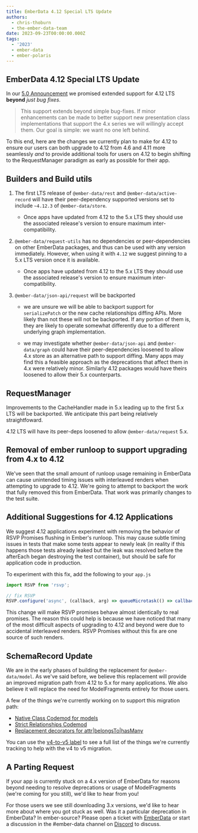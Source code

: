 ```yaml
---
title: EmberData 4.12 Special LTS Update
authors:
  - chris-thoburn
  - the-ember-data-team
date: 2023-09-23T00:00:00.000Z
tags:
  - '2023'
  - ember-data
  - ember-polaris
---
```


<!-- alex ignore special-->

## EmberData 4.12 Special LTS Update

<!-- alex ignore just-->

In our [5.0 Announcement](https://blog.emberjs.com/ember-data-5-x-update-2023-04-15) we promised extended support for 4.12 LTS **beyond** _just bug fixes_.

<!-- alex ignore simple-->

> This support extends beyond simple bug-fixes. If minor enhancements can be made to better support new presentation class implementations that support the 4.x series we will willingly accept them. Our goal is simple: we want no one left behind.

To this end, here are the changes we currently plan to make for 4.12 to ensure our users can both upgrade to 4.12 from 4.6 and 4.11 more seamlessly _and_ to provide additional tools for users on 4.12 to begin shifting to the RequestManager paradigm as early as possible for their app.

## Builders and Build utils

1. The first LTS release of `@ember-data/rest` and `@ember-data/active-record` will have their peer-dependency supported versions set to include `~4.12.3` of `@ember-data/store`.

    - Once apps have updated from 4.12 to the 5.x LTS they should use the associated release's version to ensure maximum inter-compatibility.

2. `@ember-data/request-utils` has no dependencies or peer-dependencies on other EmberData packages, and thus can be used with any version immediately. However, when using it with `4.12` we suggest pinning to a 5.x LTS version once it is available.

    - Once apps have updated from 4.12 to the 5.x LTS they should use the associated release's version to ensure maximum inter-compatibility.

3. `@ember-data/json-api/request` will be backported

    - we are unsure we will be able to backport support for `serializePatch` or the new cache relationships diffing APIs. More likely than not these will not be backported. If any portion of them is, they are likely to operate somewhat differently due to a different underlying graph implementation.

    - we may investigate whether `@ember-data/json-api` and `@ember-data/graph` could have their peer-dependencies loosened to allow 4.x store as an alternative path to support diffing. Many apps may find this a feasible approach as the deprecations that affect them in 4.x were relatively minor. Similarly 4.12 packages would have theirs loosened to allow their 5.x counterparts.

## RequestManager

Improvements to the CacheHandler made in 5.x leading up to the first 5.x LTS will be backported. We anticipate this part being relatively straightfoward.

4.12 LTS will have its peer-deps loosened to allow `@ember-data/request` 5.x.

## Removal of ember runloop to support upgrading from 4.x to 4.12

We've seen that the small amount of runloop usage remaining in EmberData can cause unintended timing issues with interleaved renders when attempting to upgrade to 4.12. We're going to attempt to backport the work that fully removed this from EmberData. That work was primarily changes to the test suite.

## Additional Suggestions for 4.12 Applications

We suggest 4.12 applications experiment with removing the behavior of RSVP Promises flushing in Ember's runloop. This may cause subtle timing issues in tests that make some tests appear to newly leak (in reality if this happens those tests already leaked but the leak was resolved before the afterEach began destroying the test container), but should be safe for application code in production.

To experiment with this fix, add the following to your `app.js`

```ts
import RSVP from 'rsvp';

// fix RSVP
RSVP.configure('async', (callback, arg) => queueMicrotask(() => callback(arg)));
```

This change will make RSVP promises behave almost identically to real promises. The reason
this could help is because we have noticed that many of the most difficult aspects of upgrading to 4.12 and beyond were due to accidental interleaved renders. RSVP Promises without this fix are one source of such renders.

## SchemaRecord Update

We are in the early phases of building the replacement for `@ember-data/model`. As we've said before, we believe this replacement will provide an improved migration path from 4.12 to 5.x for many applications. We also believe it will replace the need for ModelFragments entirely for those users.

A few of the things we're currently working on to support this migration path:

- [Native Class Codemod for models](https://github.com/emberjs/data/issues/8884)
- [Strict Relationships Codemod](https://github.com/emberjs/data/issues/8893)
- [Replacement decorators for attr|belongsTo|hasMany](https://github.com/emberjs/data/issues/8887)

You can use the [v4-to-v5 label](https://github.com/emberjs/data/issues?q=is%3Aissue+is%3Aopen+label%3Av4-to-v5) to see a full list of the things we're currently tracking to help with the v4 to v5 migration.

## A Parting Request

If your app is currently stuck on a 4.x version of EmberData for reasons beyond needing to resolve deprecations or usage of ModelFragments (we're coming for you still), we'd like to hear from you!

For those users we see still downloading 3.x versions, we'd like to hear more about where you got stuck as well. Was it a particular deprecation in EmberData? In ember-source? Please open a ticket with [EmberData](https://github.com/emberjs/data) or start a discussion in the #ember-data channel on [Discord](https://discord.gg/emberjs) to discuss.
